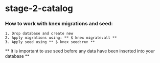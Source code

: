 # stage-2-catalog

### How to work with knex migrations and seed:
    1. Drop database and create new
    2. Apply migrations using: ** $ knex migrate:all **
    3. Apply seed using ** $ knex seed:run **
** It is important to use seed before any data have been inserted into your database **